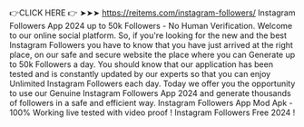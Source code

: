 👉CLICK HERE 👉 ➤➤➤ https://reitems.com/instagram-followers/
Instagram Followers App 2024 up to 50k Followers - No Human Verification. Welcome to our online social platform. So, if you're looking for the new and the best Instagram Followers you have to know that you have just arrived at the right place, on our safe and secure website the place where you can Generate up to 50k Followers a day. You should know that our application has been tested and is constantly updated by our experts so that you can enjoy Unlimited Instagram Followers each day. Today we offer you the opportunity to use our Genuine Instagram Followers App 2024 and generate thousands of followers in a safe and efficient way. Instagram Followers App Mod Apk - 100% Working live tested with video proof ! Instagram Followers Free 2024 !
